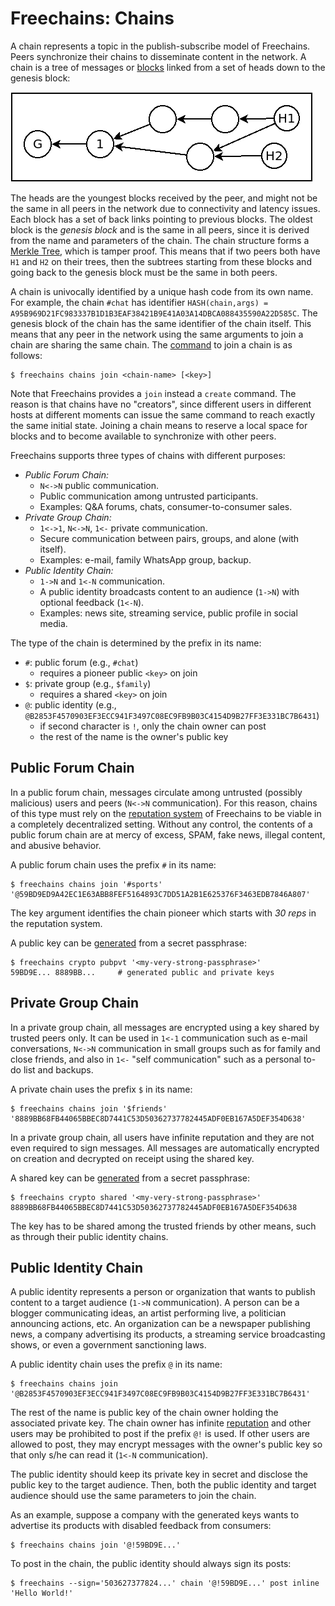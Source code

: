 # Freechains: Chains

A chain represents a topic in the publish-subscribe model of Freechains.
Peers synchronize their chains to disseminate content in the network.
A chain is a tree of messages or [blocks](blocks.md) linked from a set of heads
down to the genesis block:

<img src="chain.png">

The heads are the youngest blocks received by the peer, and might not be the
same in all peers in the network due to connectivity and latency issues.
Each block has a set of back links pointing to previous blocks.
The oldest block is the *genesis block* and is the same in all peers, since it
is derived from the name and parameters of the chain.
The chain structure forms a [Merkle Tree](https://en.wikipedia.org/wiki/Merkle_tree),
which is tamper proof.
This means that if two peers both have `H1` and `H2` on their trees, then the
subtrees starting from these blocks and going back to the genesis block must be
the same in both peers.

A chain is univocally identified by a unique hash code from its own name.
For example, the chain `#chat` has identifier
`HASH(chain,args) = A95B969D21FC983337B1D1B3EAF38421B9E41A03A14DBCA088435590A22D585C`.
The genesis block of the chain has the same identifier of the chain itself.
This means that any peer in the network using the same arguments to join a
chain are sharing the same chain.
The [command](cmds.md#chains-join) to join a chain is as follows:

```
$ freechains chains join <chain-name> [<key>]
```

Note that Freechains provides a `join` instead a `create` command.
The reason is that chains have no "creators", since different users in
different hosts at different moments can issue the same command to reach
exactly the same initial state.
Joining a chain means to reserve a local space for blocks and to become
available to synchronize with other peers.

Freechains supports three types of chains with different purposes:

- *Public Forum Chain:*
    - `N<->N` public communication.
    - Public communication among untrusted participants.
    - Examples: Q&A forums, chats, consumer-to-consumer sales.
- *Private Group Chain:*
    - `1<->1`, `N<->N`, `1<-` private communication.
    - Secure communication between pairs, groups, and alone (with itself).
    - Examples: e-mail, family WhatsApp group, backup.
- *Public Identity Chain:*
    - `1->N` and `1<-N` communication.
    - A public identity broadcasts content to an audience (`1->N`) with
      optional feedback (`1<-N`).
    - Examples: news site, streaming service, public profile in social media.

The type of the chain is determined by the prefix in its name:

- `#`: public forum (e.g., `#chat`)
    - requires a pioneer public `<key>` on join
- `$`: private group (e.g., `$family`)
    - requires a shared `<key>` on join
- `@`: public identity (e.g., `@B2853F4570903EF3ECC941F3497C08EC9FB9B03C4154D9B27FF3E331BC7B6431`)
    - if second character is `!`, only the chain owner can post
    - the rest of the name is the owner's public key

<!-- BLAKE2b Curve25519 -->

## Public Forum Chain

In a public forum chain, messages circulate among untrusted (possibly
malicious) users and peers (`N<->N` communication).
For this reason, chains of this type must rely on the
[reputation system](reps.md) of Freechains to be viable in a completely
decentralized setting.
Without any control, the contents of a public forum chain are at mercy of
excess, SPAM, fake news, illegal content, and abusive behavior.

A public forum chain uses the prefix `#` in its name:

```
$ freechains chains join '#sports' '@59BD9ED9A42EC1E63ABB8FEF5164893C7DD51A2B1E625376F3463EDB7846A807'
```

The key argument identifies the chain pioneer which starts with *30 reps* in
the reputation system.

A public key can be [generated](cmds.md#crypto-create) from a secret
passphrase:

```
$ freechains crypto pubpvt '<my-very-strong-passphrase>'
59BD9E... 8889BB...     # generated public and private keys
```

## Private Group Chain

In a private group chain, all messages are encrypted using a key shared by
trusted peers only.
It can be used in `1<-1` communication such as e-mail conversations, `N<->N`
communication in small groups such as for family and close friends, and also
in `1<-` "self communication" such as a personal to-do list and backups.

A private chain uses the prefix `$` in its name:

```
$ freechains chains join '$friends' '8889BB68FB44065BBEC8D7441C53D50362737782445ADF0EB167A5DEF354D638'
```

In a private group chain, all users have infinite reputation and they are not
even required to sign messages.
All messages are automatically encrypted on creation and decrypted on receipt
using the shared key.

A shared key can be [generated](cmds.md#crypto-create) from a secret
passphrase:

```
$ freechains crypto shared '<my-very-strong-passphrase>'
8889BB68FB44065BBEC8D7441C53D50362737782445ADF0EB167A5DEF354D638
```

The key has to be shared among the trusted friends by other means, such as
through their public identity chains.

## Public Identity Chain

A public identity represents a person or organization that wants to publish
content to a target audience (`1->N` communication).
A person can be a blogger communicating ideas, an artist performing live, a
politician announcing actions, etc.
An organization can be a newspaper publishing news, a company advertising its
products, a streaming service broadcasting shows, or even a government
sanctioning laws.

A public identity chain uses the prefix `@` in its name:

```
$ freechains chains join '@B2853F4570903EF3ECC941F3497C08EC9FB9B03C4154D9B27FF3E331BC7B6431'
```

The rest of the name is public key of the chain owner holding the associated
private key.
The chain owner has infinite [reputation](reps.md) and other users may be
prohibited to post if the prefix `@!` is used.
If other users are allowed to post, they may encrypt messages with the owner's
public key so that only s/he can read it (`1<-N` communication).

The public identity should keep its private key in secret and disclose the
public key to the target audience.
Then, both the public identity and target audience should use the same
parameters to join the chain.

As an example, suppose a company with the generated keys wants to advertise its
products with disabled feedback from consumers:

```
$ freechains chains join '@!59BD9E...'
```

To post in the chain, the public identity should always sign its posts:

```
$ freechains --sign='503627377824...' chain '@!59BD9E...' post inline 'Hello World!'
```

